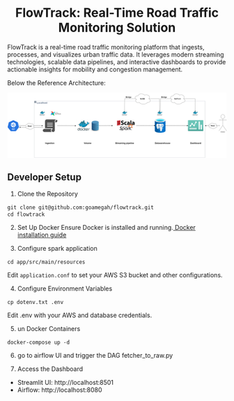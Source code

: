 <h1 align="center">FlowTrack: Real-Time Road Traffic Monitoring Solution </h1>

FlowTrack is a real-time road traffic monitoring platform that ingests, processes, and visualizes urban traffic data. It leverages modern streaming technologies, scalable data pipelines, and interactive dashboards to provide actionable insights for mobility and congestion management. 

Below the Reference Architecture:

![Reference Architecture](./assets/docker_arch.png)


## Developer Setup


1. Clone the Repository

```shell
git clone git@github.com:goamegah/flowtrack.git
cd flowtrack
```

2. Set Up Docker Ensure Docker is installed and running.[ Docker installation guide](https://docs.docker.com/engine/install/)


3. Configure spark application

```shell
cd app/src/main/resources
```
Edit `application.conf` to set your AWS S3 bucket and other configurations.



4. Configure Environment Variables

```shell
cp dotenv.txt .env
```
Edit .env with your AWS and database credentials.


5. un Docker Containers

```shell
docker-compose up -d
```

6. go to airflow UI and trigger the DAG fetcher_to_raw.py

7. Access the Dashboard

* Streamlit UI: http://localhost:8501
* Airflow: http://localhost:8080